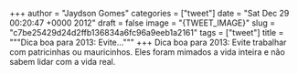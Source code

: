 
+++
author = "Jaydson Gomes"
categories = ["tweet"]
date = "Sat Dec 29 00:20:47 +0000 2012"
draft = false
image = "{TWEET_IMAGE}"
slug = "c7be25429d24d2ffb136834a6fc96a9eeb1a2161"
tags = ["tweet"]
title = """Dica boa para 2013: Evite..."""
+++
Dica boa para 2013: Evite trabalhar com patricinhas ou mauricinhos. Eles foram mimados a vida inteira e não sabem lidar com a vida real.
